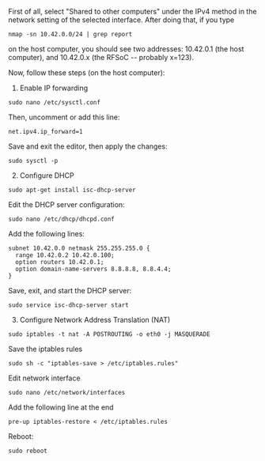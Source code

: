 First of all, select "Shared to other computers" under the IPv4 method in the network setting of the selected interface. After doing that, if you type 

```
nmap -sn 10.42.0.0/24 | grep report
```

on the host computer, you should see two addresses: 10.42.0.1 (the host computer), and 10.42.0.x (the RFSoC -- probably x=123).  

Now, follow these steps (on the host computer): 


1) Enable IP forwarding
```
sudo nano /etc/sysctl.conf
```
Then, uncomment or add this line: 
```
net.ipv4.ip_forward=1
```
Save and exit the editor, then apply the changes: 
```
sudo sysctl -p
```

2) Configure DHCP
```
sudo apt-get install isc-dhcp-server
```
Edit the DHCP server configuration:
```
sudo nano /etc/dhcp/dhcpd.conf
```
Add the following lines: 
```
subnet 10.42.0.0 netmask 255.255.255.0 {
  range 10.42.0.2 10.42.0.100;
  option routers 10.42.0.1;
  option domain-name-servers 8.8.8.8, 8.8.4.4;
}
```
Save, exit, and start the DHCP server: 
```
sudo service isc-dhcp-server start
```

3) Configure Network Address Translation (NAT)
```
sudo iptables -t nat -A POSTROUTING -o eth0 -j MASQUERADE
```
Save the iptables rules
```
sudo sh -c "iptables-save > /etc/iptables.rules"
```
Edit network interface 
```
sudo nano /etc/network/interfaces
```
Add the following line at the end 
```
pre-up iptables-restore < /etc/iptables.rules
```
Reboot: 
```
sudo reboot 
```

